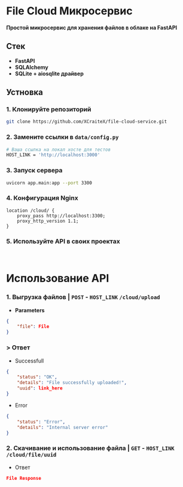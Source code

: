 # File Cloud Микросервис

**Простой микросервис для хранения файлов в облаке на FastAPI**

## Стек
- **FastAPI**
- **SQLAlchemy**
- **SQLite + aiosqlite драйвер**

## Устновка

### 1. Клонируйте репозиторий

```bash
git clone https://github.com/XCraiteX/file-cloud-service.git
```

### 2. Замените ссылки в `data/config.py`

```bash
# Ваша ссылка на локал хосте для тестов
HOST_LINK = 'http://localhost:3000'
```

### 3. Запуск сервера

```bash
uvicorn app.main:app --port 3300  
```

### 4. Конфигурация Nginx

```nginx
location /cloud/ {
    proxy_pass http://localhost:3300;
    proxy_http_version 1.1;
}
```

### 5. Используйте API в своих проектах
<br>

# Использование API

### 1. Выгрузка файлов | `POST` - `HOST_LINK` `/cloud/upload`

- **Parameters**

```json
{
    "file": File
}
```
  
###  > Ответ

- Successfull

```json
{ 
    "status": "OK", 
    "details": "File successfully uploaded!", 
    "uuid": link_here 
}
```

- Error

```json
{
    "status": "Error",
    "details": "Internal server error"
}
```

### 2. Скачивание и использование файла | `GET` - `HOST_LINK` `/cloud/file/uuid`

-  Ответ

```JSON
File Response
```
